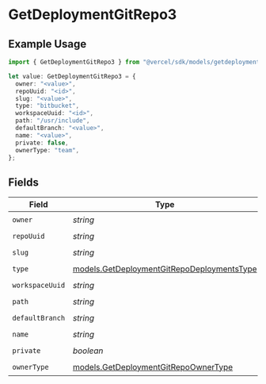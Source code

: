# GetDeploymentGitRepo3

## Example Usage

```typescript
import { GetDeploymentGitRepo3 } from "@vercel/sdk/models/getdeploymentop.js";

let value: GetDeploymentGitRepo3 = {
  owner: "<value>",
  repoUuid: "<id>",
  slug: "<value>",
  type: "bitbucket",
  workspaceUuid: "<id>",
  path: "/usr/include",
  defaultBranch: "<value>",
  name: "<value>",
  private: false,
  ownerType: "team",
};
```

## Fields

| Field                                                                                          | Type                                                                                           | Required                                                                                       | Description                                                                                    |
| ---------------------------------------------------------------------------------------------- | ---------------------------------------------------------------------------------------------- | ---------------------------------------------------------------------------------------------- | ---------------------------------------------------------------------------------------------- |
| `owner`                                                                                        | *string*                                                                                       | :heavy_check_mark:                                                                             | N/A                                                                                            |
| `repoUuid`                                                                                     | *string*                                                                                       | :heavy_check_mark:                                                                             | N/A                                                                                            |
| `slug`                                                                                         | *string*                                                                                       | :heavy_check_mark:                                                                             | N/A                                                                                            |
| `type`                                                                                         | [models.GetDeploymentGitRepoDeploymentsType](../models/getdeploymentgitrepodeploymentstype.md) | :heavy_check_mark:                                                                             | N/A                                                                                            |
| `workspaceUuid`                                                                                | *string*                                                                                       | :heavy_check_mark:                                                                             | N/A                                                                                            |
| `path`                                                                                         | *string*                                                                                       | :heavy_check_mark:                                                                             | N/A                                                                                            |
| `defaultBranch`                                                                                | *string*                                                                                       | :heavy_check_mark:                                                                             | N/A                                                                                            |
| `name`                                                                                         | *string*                                                                                       | :heavy_check_mark:                                                                             | N/A                                                                                            |
| `private`                                                                                      | *boolean*                                                                                      | :heavy_check_mark:                                                                             | N/A                                                                                            |
| `ownerType`                                                                                    | [models.GetDeploymentGitRepoOwnerType](../models/getdeploymentgitrepoownertype.md)             | :heavy_check_mark:                                                                             | N/A                                                                                            |